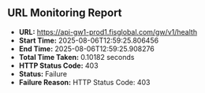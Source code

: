 ## URL Monitoring Report

- **URL:** https://api-gw1-prod1.fisglobal.com/gw/v1/health
- **Start Time:** 2025-08-06T12:59:25.806456
- **End Time:** 2025-08-06T12:59:25.908276
- **Total Time Taken:** 0.10182 seconds
- **HTTP Status Code:** 403
- **Status:** Failure
- **Failure Reason:** HTTP Status Code: 403
